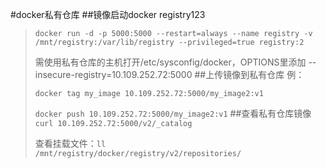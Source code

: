#docker私有仓库
##镜像启动docker registry123
><code>docker run -d -p 5000:5000 --restart=always --name registry -v /mnt/registry:/var/lib/registry --privileged=true registry:2</code>
>
>需使用私有仓库的主机打开/etc/sysconfig/docker，OPTIONS里添加 --insecure-registry=10.109.252.72:5000
##上传镜像到私有仓库
>例：
>
><code>docker tag my_image 10.109.252.72:5000/my_image2:v1</code>
>
> <code>docker push 10.109.252.72:5000/my_image2:v1</code>
##查看私有仓库镜像 
><code>curl 10.109.252.72:5000/v2/_catalog</code>
>
>查看挂载文件：<code>ll /mnt/registry/docker/registry/v2/repositories/</code>

  